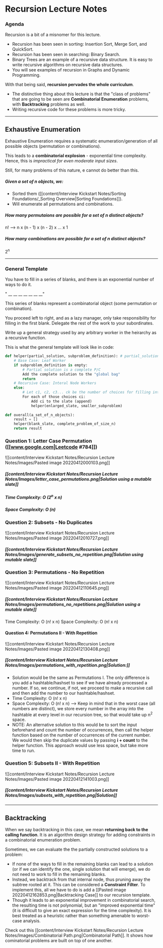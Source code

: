# Recursion Lecture Notes

### Agenda

Recursion is a bit of a misnomer for this lecture. 
- Recursion has been seen in sorting: Insertion Sort, Merge Sort, and QuickSort.
- Recursion has been seen in searching: Binary Search.
- Binary Trees are an example of a recursive data structure. It is easy to write recursive algorithms on recursive data structures.
- You will see examples of recursion in Graphs and Dynamic Programming.

With that being said, **recursion pervades the whole curriculum**.

- The distinctive thing about this lecture is that the "class of problems" that are going to be seen are **Combinatorial Enumeration** problems, with **Backtracking** problems as well.
- Writing recursive code for these problems is more tricky.

---

## Exhaustive Enumeration
Exhaustive Enumeration requires a systematic enumeration/generation of all possible objects (permutation or combinations).

This leads to a **combinatorial explosion** - exponential time complexity. Hence, this is *impractical for even moderate input sizes*.

Still, for many problems of this nature, e cannot do better than this.

##### Given a set of n objects, we:
- Sorted them ([[content/Interview Kickstart Notes/Sorting Foundations/_Sorting Overview|Sorting Foundations]]).
- Will enumerate all permutations and combinations.

##### How many permutaions are possible for a set of n distinct objects?
n! --> n x (n - 1) x (n - 2) x ... x 1

##### How many combinations are possible for a set of n distinct objects?
2<sup>n</sup> 

---

### General Template
You have to fill in a series of blanks, and there is an exponential number of ways to do it.

" __  __  __  __  __  __ __"

This series of blanks represent a combinatorial object (some permutation or combination).

You proceed left to right, and as a lazy manager, only take responsibility for filling in the first blank. Delegate the rest of the work to your subordinates.

Write up a general strategy used by any arbitrary worker in the heirarchy as a recursive function.

This is what the general template will look like in code:

```python
def helper(partial_solution, subproblem_definition): # partial_solution is a "slate"
	# Base Case: Leaf Worker
	if subproblem_definition is empty:
		# Partial solution is a complete P/C
		Add the complete solution to the "global bag"
		return
	# Recursive Case: Interal Node Workers
	else:
		# Let c1, c2, c3... ck be the number of choices for filling into the leftmost blank
		For each of those choices ci:
			Add ci to the slate (append)
			helper(enlarged_slate, smaller_subproblem)
			
def overall(a_set_of_n_objects):
	result = []
	helper(blank_slate, complete_problem_of_size_n)
	return result
```

### Question 1: Letter Case Permutation ([[www.google.com|Leetcode #784]])
![[content/Interview Kickstart Notes/Recursion Lecture Notes/Images/Pasted image 20220412000103.png]]

##### [[content/Interview Kickstart Notes/Recursion Lecture Notes/Images/letter_case_permutations.png|Solution using a mutable slate]]

##### Time Complexity: O (2<sup>n</sup> x n)
##### Space Complexity: **O (n)**  

### Question 2: Subsets - No Duplicates
![[content/Interview Kickstart Notes/Recursion Lecture Notes/Images/Pasted image 20220412010727.png]]
##### [[content/Interview Kickstart Notes/Recursion Lecture Notes/Images/generate_subsets_no_repetition.png|Solution using mutable slate]]
### Question 3: Permutations - No Repetition
![[content/Interview Kickstart Notes/Recursion Lecture Notes/Images/Pasted image 20220412110645.png]]

##### [[content/Interview Kickstart Notes/Recursion Lecture Notes/Images/permutations_no_repetitions.png|Solution using a mutable slate]]
Time Complexity: O (n! x n)
Space Complexity: O (n! x n)

#### Question 4: Permutations II - With Repetition
![[content/Interview Kickstart Notes/Recursion Lecture Notes/Images/Pasted image 20220412130408.png]]
##### [[content/Interview Kickstart Notes/Recursion Lecture Notes/Images/permutations_with_repetition.png|Solution:]]
- Solution would be the same as Permutations I. The only difference is you add a hashtable/hashset to see if we have already processed a number. If so, we continue, if not, we proceed to make a recursive call and then add the number to our hashtable/hashset.
- Time Complexity: O (n! x n)
- Space Complexity: O (n! x n) --> Keep in mind that in the worst case (all numbers are distinct), we store every number in the array into the hashtable at every level in our recursion tree, so that would take up n<sup>2</sup> space.
- NOTE: An alternative solution to this would be to sort the input beforehand and count the number of occurrences, then call the helper function based on the number of occurrences of the current number. We would then skip the duplicate values by passing **i + count** to the helper function. This approach would use less space, but take more time to run.

### Question 5: Subsets II - With Repetition
![[content/Interview Kickstart Notes/Recursion Lecture Notes/Images/Pasted image 20220412141003.png]]

##### [[content/Interview Kickstart Notes/Recursion Lecture Notes/Images/subsets_with_repetition.png|Solution]]

---
## Backtracking
When we say backtracking in this case, we mean **returning back to the calling function**.
It is an algorithm design strategy for adding constraints in a combinatorial enumeration problem.

Sometimes, we can evaluate the the partially constructed solutions to a problem:
- If none of the ways to fill in the remaining blanks can lead to a solution (or if we can identify the one, single solution that will emerge), we do not need to work to fill in the remaining blanks.
- Instead, we backtrack from that internal node, thus pruning away the subtree rooted at it. This can be considered a **Constraint Filter**. To implement this, all we have to do is add a [[Pasted image 20220412162853.png|Backtracking Case]] to our recursion template.
- Though it leads to an exponential improvement in combinatorial search, the resulting time is not polynomial, but an "improved exponential time" (it is difficult to give an exact expression for the time complexity). It is best treated as a heuristic rather than something amenable to worst-case analysis.

Check out this [[content/Interview Kickstart Notes/Recursion Lecture Notes/Images/Combinatorial Path.png|Combinatorial Path]]. It shows how cominatorial problems are built on top of one another.